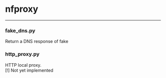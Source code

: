 # nfproxy

---

### fake_dns.py

Return a DNS response of fake

### http_proxy.py

HTTP local proxy.  
[!] Not yet implemented
